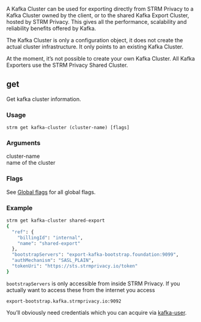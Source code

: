 A Kafka Cluster can be used for exporting directly from STRM Privacy to
a Kafka Cluster owned by the client, or to the shared Kafka Export
Cluster, hosted by STRM Privacy. This gives all the performance,
scalability and reliability benefits offered by Kafka.

The Kafka Cluster is only a configuration object, it does not create the
actual cluster infrastructure. It only points to an existing Kafka
Cluster.

At the moment, it’s not possible to create your own Kafka Cluster. All
Kafka Exporters use the STRM Privacy Shared Cluster.

## get

Get kafka cluster information.

### Usage

`strm get kafka-cluster (cluster-name) [flags]`

### Arguments

cluster-name  
name of the cluster

### Flags

See [Global flags](index.md#global-flags) for all global flags.

### Example

```bash
strm get kafka-cluster shared-export
{
  "ref": {
    "billingId": "internal",
    "name": "shared-export"
  },
  "bootstrapServers": "export-kafka-bootstrap.foundation:9099",
  "authMechanism": "SASL_PLAIN",
  "tokenUri": "https://sts.strmprivacy.io/token"
}
```

`bootstrapServers` is only accessible from inside STRM Privacy. If you
actually want to access these from the internet you access

    export-bootstrap.kafka.strmprivacy.io:9092

You’ll obviously need credentials which you can acquire via
[kafka-user](kafka-user.md).
